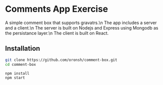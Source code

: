 # Comments App Exercise
A simple comment box that supports gravatrs.\n
The app includes a server and a client.\n
The server is built on Nodejs and Express using Mongodb as the persistance layer.\n
The client is built on React.

## Installation
```bash
git clone https://github.com/oronsh/comment-box.git
cd comment-box

npm install
npm start
```